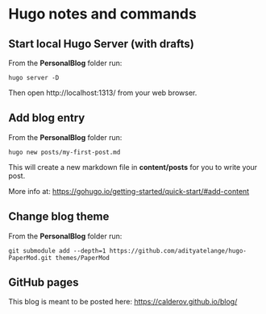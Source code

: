 # Hugo notes and commands

## Start local Hugo Server (with drafts)
From the __PersonalBlog__ folder run:
```
hugo server -D
```
Then open http://localhost:1313/ from your web browser.

## Add blog entry
From the __PersonalBlog__ folder run:
```
hugo new posts/my-first-post.md
```

This will create a new markdown file in __content/posts__ for you to write your post. 

More info at: https://gohugo.io/getting-started/quick-start/#add-content

## Change blog theme
From the __PersonalBlog__ folder run:
```
git submodule add --depth=1 https://github.com/adityatelange/hugo-PaperMod.git themes/PaperMod
```

## GitHub pages
This blog is meant to be posted here: https://calderov.github.io/blog/